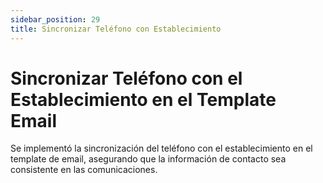 ```yaml
---
sidebar_position: 29
title: Sincronizar Teléfono con Establecimiento
---
```


# Sincronizar Teléfono con el Establecimiento en el Template Email

Se implementó la sincronización del teléfono con el establecimiento en el template de email, asegurando que la información de contacto sea consistente en las comunicaciones.
